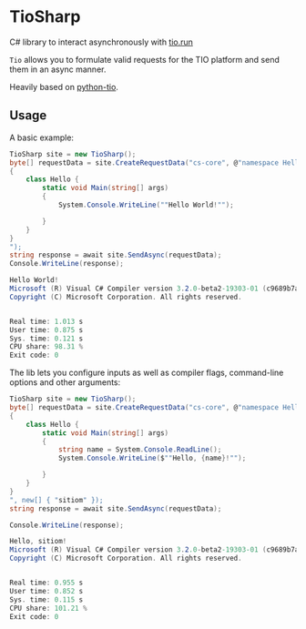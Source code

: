 # TioSharp
C# library to interact asynchronously with [tio.run](https://tio.run)

`Tio` allows you to formulate valid requests for the TIO platform and
send them in an async manner.

Heavily based on [python-tio](https://github.com/FrenchMasterSword/python-tio).

## Usage

A basic example:
```cs
TioSharp site = new TioSharp();
byte[] requestData = site.CreateRequestData("cs-core", @"namespace HelloWorld
{
    class Hello {         
        static void Main(string[] args)
        {
            System.Console.WriteLine(""Hello World!"");

		}
	}
}
");
string response = await site.SendAsync(requestData);
Console.WriteLine(response);
```
```cs
Hello World!
Microsoft (R) Visual C# Compiler version 3.2.0-beta2-19303-01 (c9689b7a)
Copyright (C) Microsoft Corporation. All rights reserved.


Real time: 1.013 s
User time: 0.875 s
Sys. time: 0.121 s
CPU share: 98.31 %
Exit code: 0
```
The lib lets you configure inputs as well as compiler flags, command-line options and other arguments:
```cs
TioSharp site = new TioSharp();
byte[] requestData = site.CreateRequestData("cs-core", @"namespace HelloWorld
{
    class Hello {         
        static void Main(string[] args)
        {
			string name = System.Console.ReadLine();
            System.Console.WriteLine($""Hello, {name}!"");

		}
	}
}
", new[] { "sitiom" });
string response = await site.SendAsync(requestData);

Console.WriteLine(response);
```
```cs
Hello, sitiom!
Microsoft (R) Visual C# Compiler version 3.2.0-beta2-19303-01 (c9689b7a)
Copyright (C) Microsoft Corporation. All rights reserved.


Real time: 0.955 s
User time: 0.852 s
Sys. time: 0.115 s
CPU share: 101.21 %
Exit code: 0
```
